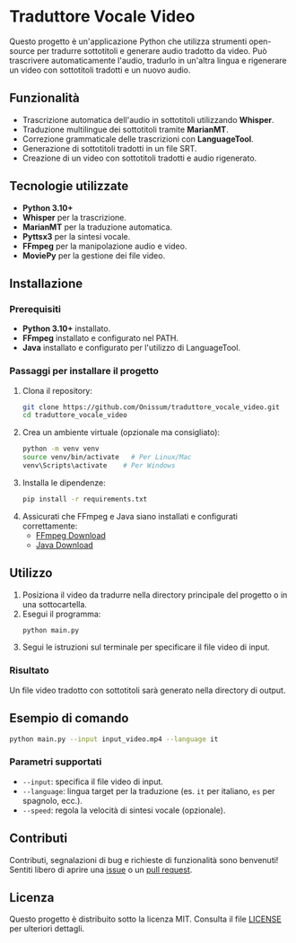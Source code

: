 # Traduttore Vocale Video

Questo progetto è un'applicazione Python che utilizza strumenti open-source per tradurre sottotitoli e generare audio tradotto da video. Può trascrivere automaticamente l'audio, tradurlo in un'altra lingua e rigenerare un video con sottotitoli tradotti e un nuovo audio.

## Funzionalità
- Trascrizione automatica dell'audio in sottotitoli utilizzando **Whisper**.
- Traduzione multilingue dei sottotitoli tramite **MarianMT**.
- Correzione grammaticale delle trascrizioni con **LanguageTool**.
- Generazione di sottotitoli tradotti in un file SRT.
- Creazione di un video con sottotitoli tradotti e audio rigenerato.

## Tecnologie utilizzate
- **Python 3.10+**
- **Whisper** per la trascrizione.
- **MarianMT** per la traduzione automatica.
- **Pyttsx3** per la sintesi vocale.
- **FFmpeg** per la manipolazione audio e video.
- **MoviePy** per la gestione dei file video.

## Installazione
### Prerequisiti
- **Python 3.10+** installato.
- **FFmpeg** installato e configurato nel PATH.
- **Java** installato e configurato per l'utilizzo di LanguageTool.

### Passaggi per installare il progetto
1. Clona il repository:
   ```bash
   git clone https://github.com/Onissum/traduttore_vocale_video.git
   cd traduttore_vocale_video
   ```
2. Crea un ambiente virtuale (opzionale ma consigliato):
   ```bash
   python -m venv venv
   source venv/bin/activate   # Per Linux/Mac
   venv\Scripts\activate    # Per Windows
   ```
3. Installa le dipendenze:
   ```bash
   pip install -r requirements.txt
   ```
4. Assicurati che FFmpeg e Java siano installati e configurati correttamente:
   - [FFmpeg Download](https://ffmpeg.org/download.html)
   - [Java Download](https://www.oracle.com/java/technologies/javase-downloads.html)

## Utilizzo
1. Posiziona il video da tradurre nella directory principale del progetto o in una sottocartella.
2. Esegui il programma:
   ```bash
   python main.py
   ```
3. Segui le istruzioni sul terminale per specificare il file video di input.

### Risultato
Un file video tradotto con sottotitoli sarà generato nella directory di output.

## Esempio di comando
```bash
python main.py --input input_video.mp4 --language it
```

### Parametri supportati
- `--input`: specifica il file video di input.
- `--language`: lingua target per la traduzione (es. `it` per italiano, `es` per spagnolo, ecc.).
- `--speed`: regola la velocità di sintesi vocale (opzionale).

## Contributi
Contributi, segnalazioni di bug e richieste di funzionalità sono benvenuti! Sentiti libero di aprire una [issue](https://github.com/Onissum/traduttore_vocale_video/issues) o un [pull request](https://github.com/Onissum/traduttore_vocale_video/pulls).

## Licenza
Questo progetto è distribuito sotto la licenza MIT. Consulta il file [LICENSE](LICENSE) per ulteriori dettagli.
